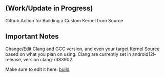 ## (Work/Update in Progress)
Github Action for Building a Custom Kernel from Source

## Important Notes
Change/Edit Clang and GCC version, and even your target Kernel Source based on what you plan on using. Clang are currently set in android12l-release, version clang-r383902.

Make sure to edit it here: [build](https://github.com/./Action-Kernel-Builder/blob/main/build)

